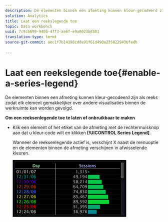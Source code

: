 ```yaml
---
description: De elementen binnen een afmeting kunnen kleur-gecodeerd zijn als reeks zodat elk element gemakkelijker over andere visualisaties binnen de werkruimte kan worden gevolgd.
solution: Analytics
title: Laat een reekslegende toe
topic: Data workbench
uuid: 7c9cb699-940b-47f3-ae6f-e9a8023b8501
translation-type: tm+mt
source-git-commit: aec1f7b14198cdde91f61d490a235022943bfedb

---
```



# Laat een reekslegende toe{#enable-a-series-legend}

De elementen binnen een afmeting kunnen kleur-gecodeerd zijn als reeks zodat elk element gemakkelijker over andere visualisaties binnen de werkruimte kan worden gevolgd.

**Om een reeksenlegende toe te laten of onbruikbaar te maken**

* Klik een element of het etiket van de afmeting met de rechtermuisknop aan dat u kleur-code wilt en klikken **[!UICONTROL Series Legend]**.

   Wanneer de reeksenlegende actief is, verschijnt X naast de menuoptie en de elementen binnen de afmeting verschijnen in afwisselende kleuren.

   ![](assets/vis_Graph_SeriesLegend.png)

